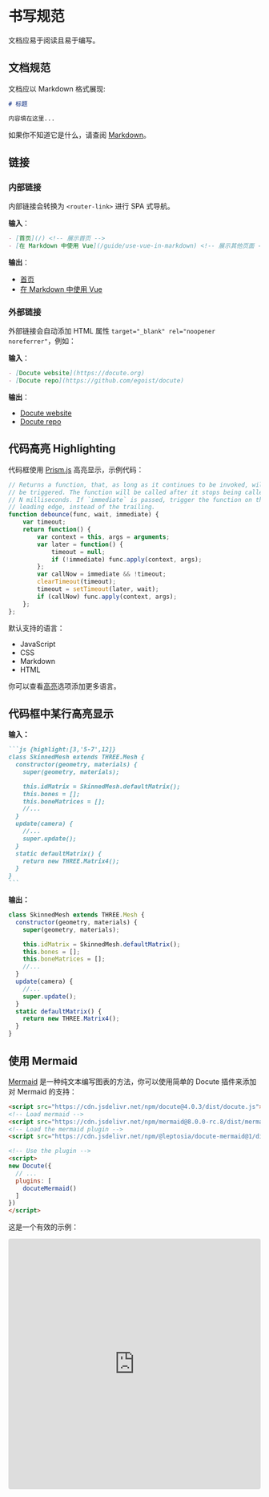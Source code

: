 # 书写规范

文档应易于阅读且易于编写。

## 文档规范

文档应以 Markdown 格式展现:

```markdown
# 标题

内容填在这里...
```

如果你不知道它是什么，请查阅 [Markdown](https://daringfireball.net/projects/markdown/)。

## 链接

### 内部链接

内部链接会转换为 `<router-link>` 进行 SPA 式导航。

__输入__：

```markdown
- [首页](/) <!-- 展示首页 -->
- [在 Markdown 中使用 Vue](/guide/use-vue-in-markdown) <!-- 展示其他页面 -->
```

__输出__：

- [首页](/) <!-- 展示首页 -->
- [在 Markdown 中使用 Vue](/guide/use-vue-in-markdown) <!-- 展示其他页面 -->

### 外部链接

外部链接会自动添加 HTML 属性 `target="_blank" rel="noopener noreferrer"`，例如：

__输入__：

```markdown
- [Docute website](https://docute.org)
- [Docute repo](https://github.com/egoist/docute)
```

__输出__：

- [Docute website](https://docute.org)
- [Docute repo](https://github.com/egoist/docute)

## 代码高亮 Highlighting

代码框使用 [Prism.js](https://prismjs.com/) 高亮显示，示例代码：

```js
// Returns a function, that, as long as it continues to be invoked, will not
// be triggered. The function will be called after it stops being called for
// N milliseconds. If `immediate` is passed, trigger the function on the
// leading edge, instead of the trailing.
function debounce(func, wait, immediate) {
	var timeout;
	return function() {
		var context = this, args = arguments;
		var later = function() {
			timeout = null;
			if (!immediate) func.apply(context, args);
		};
		var callNow = immediate && !timeout;
		clearTimeout(timeout);
		timeout = setTimeout(later, wait);
		if (callNow) func.apply(context, args);
	};
};
```

默认支持的语言：

- JavaScript
- CSS
- Markdown
- HTML

你可以查看[高亮](/options#高亮)选项添加更多语言。

## 代码框中某行高亮显示

__输入：__

````markdown
```js {highlight:[3,'5-7',12]}
class SkinnedMesh extends THREE.Mesh {
  constructor(geometry, materials) {
    super(geometry, materials);

    this.idMatrix = SkinnedMesh.defaultMatrix();
    this.bones = [];
    this.boneMatrices = [];
    //...
  }
  update(camera) {
    //...
    super.update();
  }
  static defaultMatrix() {
    return new THREE.Matrix4();
  }
}
```
````

__输出：__

```js {highlight:[3,'5-7',12]}
class SkinnedMesh extends THREE.Mesh {
  constructor(geometry, materials) {
    super(geometry, materials);

    this.idMatrix = SkinnedMesh.defaultMatrix();
    this.bones = [];
    this.boneMatrices = [];
    //...
  }
  update(camera) {
    //...
    super.update();
  }
  static defaultMatrix() {
    return new THREE.Matrix4();
  }
}
```

## 使用 Mermaid

[Mermaid](https://mermaidjs.github.io/) 是一种纯文本编写图表的方法，你可以使用简单的 Docute 插件来添加对 Mermaid 的支持：

```html
<script src="https://cdn.jsdelivr.net/npm/docute@4.0.3/dist/docute.js"></script>
<!-- Load mermaid -->
<script src="https://cdn.jsdelivr.net/npm/mermaid@8.0.0-rc.8/dist/mermaid.min.js"></script>
<!-- Load the mermaid plugin -->
<script src="https://cdn.jsdelivr.net/npm/@leptosia/docute-mermaid@1/dist/index.min.js"></script>

<!-- Use the plugin -->
<script>
new Docute({
  // ...
  plugins: [
    docuteMermaid()
  ]
})
</script>
```

这是一个有效的示例：

<iframe src="https://codesandbox.io/embed/z2r960n3v4" style="width:100%; height:500px; border:0; border-radius: 4px; overflow:hidden;" sandbox="allow-modals allow-forms allow-popups allow-scripts allow-same-origin"></iframe>
